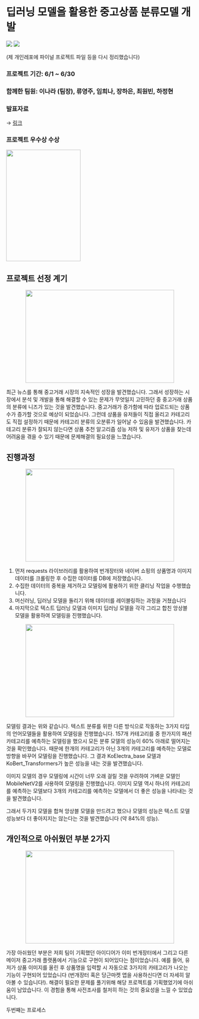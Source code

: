 # 딥러닝 모델을 활용한 중고상품 분류모델 개발
<img src="https://img.shields.io/badge/Python-3776AB?style=for-the-badge&logo=Python&logoColor=white"> <img src="https://img.shields.io/badge/PyTorch-EE4C2C?style=for-the-badge&logo=PyTorch&logoColor=white">

(제 개인레포에 파이널 프로젝트 파일 등을 다시 정리했습니다)

### 프로젝트 기간: 6/1 ~ 6/30

### 함께한 팀원: 이나라 (팀장), 류영주, 임희나, 장하은, 최원빈, 하정현

### 발표자료
→ [링크](https://drive.google.com/file/d/1X2TrWvrmMYey0RCPzNO6URM-5iMC_BjP/view?usp=sharing)

### 프로젝트 우수상 수상

<img src="https://github.com/owenchoi96/templates/assets/123911225/32a35169-44df-4561-9275-028b7f6f2c30" width="200" height="300"/>

## 프로젝트 선정 계기
<p align="center">
<img src="https://github.com/owenchoi96/templates/assets/123911225/573d8895-618b-4927-9958-e0935c638685" width="400" height="250"/>
</p>

최근 뉴스를 통해 중고거래 시장의 지속적인 성장을 발견했습니다. 그래서 성장하는 시장에서 분석 및 개발을 통해 해결할 수 있는 문제가 무엇일지 고민하던 중 중고거래 상품의 분류에 니즈가 있는 것을 발견했습니다. 중고거래가 증가함에 따라 업로드되는 상품 수가 증가할 것으로 예상이 되었습니다. 그런데 상품을 유저들이 직접 올리고 카테고리도 직접 설정하기 때문에 카테고리 분류의 오분류가 일어날 수 있음을 발견했습니다. 카테고리 분류가 잘되지 않는다면 상품 추천 알고리즘 성능 저하 및 유저가 상품을 찾는데 어려움을 겪을 수 있기 때문에 문제해결의 필요성을 느꼈습니다. 

## 진행과정
<p align="center">
<img src="https://github.com/owenchoi96/templates/assets/123911225/5de532d3-7df3-4136-9420-662db6841a98" width="400" height="250"/>
</p>

1. 먼저 requests 라이브러리를 활용하여 번개장터와 네이버 쇼핑의 상품명과 이미지 데이터를 크롤링한 후 수집한 데이터를 DB에 저장했습니다.
2. 수집한 데이터의 중복을 제거하고 모델링에 활용하기 위한 클리닝 작업을 수행했습니다.
3. 머신러닝, 딥러닝 모델을 돌리기 위해 데이터를 레이블링하는 과정을 거쳤습니다
4. 마지막으로 텍스트 딥러닝 모델과 이미지 딥러닝 모델을 각각 그리고 합친 앙상블 모델을 활용하여 모델링을 진행했습니다. 

<p align="center">
<img src="https://github.com/owenchoi96/templates/assets/123911225/ecbb135a-6365-4c93-a815-3ca28eb7bbc8" width="400" height="250"/>
</p>

모델링 결과는 위와 같습니다. 텍스트 분류를 위한 다른 방식으로 작동하는 3가지 타입의 언어모델들을 활용하여 모델링을 진행했습니다. 157개 카테고리를 중 한가지의 패션 카테고리를 예측하는 모델링을 했으시 모든 분류 모델의 성능이 60% 아래로 떨어지는 것을 확인했습니다. 때문에 한개의 카테고리가 아닌 3개의 카테고리를 예측하는 모델로 방향을 바꾸어 모델링을 진행했습니다. 그 결과 KoElectra_base 모델과 KoBert_Transformers가 높은 성능을 내는 것을 발견했습니다. 

이미지 모델의 경우 모델링에 시간이 너무 오래 걸릴 것을 우려하여 가벼운 모델인 MobileNetV2를 사용하여 모델링을 진행했습니다. 이미지 모델 역시 하나의 카테고리를 예측하는 모델보다 3개의 카테고리를 예측하는 모델에서 더 좋은 성능을 나타내는 것을 발견했습니다. 

그래서 두가지 모델을 합쳐 앙상블 모델을 만드려고 했으나 모델의 성능은 텍스트 모델 성능보다 더 좋아지지는 않는다는 것을 발견했습니다 (약 84%의 성능). 

## 개인적으로 아쉬웠던 부분 2가지
<p align="center">
<img src="https://github.com/owenchoi96/templates/assets/123911225/42afc0dc-00a7-4734-9aa6-88adb79c1959" width="400" height="250"/>
</p>

가장 아쉬웠던 부분은 저희 팀이 기획했던 아이디어가 이미 번개장터에서 그리고 다른 메이저 중고거래 플랫폼에서 기능으로 구현이 되어있다는 점이었습니다. 예를 들어, 유저가 상품 이미지를 올린 후 상품명을 입력할 시 자동으로 3가지의 카테고리가 나오는 기능이 구현되어 있었습니다 (번개장터 혹은 당근마켓 앱을 사용하신다면 더 자세히 알아볼 수 있습니다!). 해결이 필요한 문제를 풀기위해 해당 프로젝트를 기획했었기에 아쉬움이 남았습니다. 이 경험을 통해 사전조사를 철저히 하는 것의 중요성을 느낄 수 있었습니다. 

두번째는 프로세스
